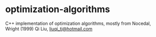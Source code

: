 # optimization-algorithms
C++ implementation of optimization algorithms, mostly from Nocedal, Wright (1999)
Qi Liu, liuqi_tj@hotmail.com
